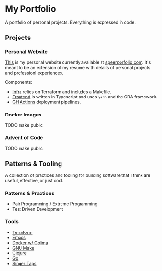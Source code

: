 # My Portfolio
A portfolio of personal projects. Everything is expressed in code.

## Projects

### Personal Website
[This](https://github.com/kspeer825/portfolio/tree/main/projects/website/) is my personal website currently available at [speerporfolio.com](https://speerportfolio.com/). It's meant to be an extension of my resume with details of personal projects and professionl experiences.

Components:
 - [Infra](https://github.com/kspeer825/portfolio/tree/main/projects/website/infra#s3-static-website-infrastructure) relies on Terraform and includes a Makefile.
 - [Frontend](https://github.com/kspeer825/portfolio/tree/main/projects/website/speerportfolio) is written in Typescript and uses `yarn` and the CRA framework.
 - [GH Actions](https://github.com/kspeer825/portfolio/actions) deployment pipelines.

### Docker Images
TODO make public

### Advent of Code
TODO make public

## Patterns & Tooling
A collection of practices and tooling for building software that I think are useful, effective, or just cool.

### Patterns & Practices
 - Pair Programming / Extreme Programming
 - Test Driven Development

### Tools
 - [Terraform](https://developer.hashicorp.com/terraform/intro)
 - [Emacs](https://emacsrocks.com/)
 - [Docker w/ Colima](https://github.com/abiosoft/colima)
 - [GNU Make](https://www.gnu.org/software/make/manual/make.html#Simple-Makefile)
 - [Clojure](https://clojure.org/)
 - [Go](https://go.dev/play/)
 - [Singer Taps](https://github.com/singer-io/getting-started)
